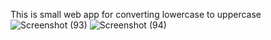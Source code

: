 This is small web app for converting lowercase to uppercase
![Screenshot (93)](https://user-images.githubusercontent.com/85397500/147820825-c7b69941-5a2f-46bb-81ba-ba5ce1482234.png)
![Screenshot (94)](https://user-images.githubusercontent.com/85397500/147820830-2927f863-23e4-4d82-8f81-d3ea5468a95c.png)
